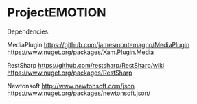 # ProjectEMOTION

Dependencies:

MediaPlugin
https://github.com/jamesmontemagno/MediaPlugin
https://www.nuget.org/packages/Xam.Plugin.Media

RestSharp
https://github.com/restsharp/RestSharp/wiki
https://www.nuget.org/packages/RestSharp

Newtonsoft
http://www.newtonsoft.com/json
https://www.nuget.org/packages/newtonsoft.json/



